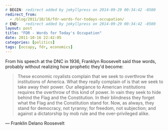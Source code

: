 ```yaml
---
# BEGIN: redirect added by jekyllpress on 2014-09-29 00:34:42 -0500
redirect_from:
  - /blog/2011/10/16/fdr-words-for-todays-occupation/
# END:   redirect added by jekyllpress on 2014-09-29 00:34:42 -0500
layout: post
title: "FDR - Words for Today's Occupation"
date: 2011-10-16 22:42:05
categories: [politics]
tags: [occupy, fdr, economics]
---
```

From his speech at the DNC in 1936, Franklyn Roosevelt said thse words, probably without realizing how prophetic they'd become:

> These economic royalists complain that we seek to overthrow the institutions of America. What they really complain of is that we seek to take away their power. Our allegiance to American institutions requires the overthrow of this kind of power. In vain they seek to hide behind the Flag and the Constitution. In their blindness they forget what the Flag and the Constitution stand for. Now, as always, they stand for democracy, not tyranny; for freedom, not subjection; and against a dictatorship by mob rule and the over-privileged alike.

&mdash; Franklin Delano Roosevelt
